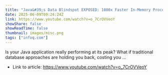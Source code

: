 ```yaml
---
title: "Java&#39;s Data Blindspot EXPOSED: 1000x Faster In-Memory Processing?"
date: 2025-06-09T09:24:24Z
link: https://www.youtube.com/watch?v=o_7CrOVVeoY
showShare: false
showReadTime: false
thumbnail: images/misc.png
tags: ["infoq.com"]
---
```

Is your Java application really performing at its peak? What if traditional database approaches are holding you back, costing you ...

- Link to article: https://www.youtube.com/watch?v=o_7CrOVVeoY